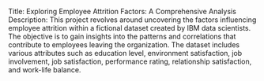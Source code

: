 Title: Exploring Employee Attrition Factors: A Comprehensive Analysis
Description:
This project revolves around uncovering the factors influencing employee attrition within a fictional dataset created by IBM data scientists. The objective is to gain insights into the patterns and correlations that contribute to employees leaving the organization. The dataset includes various attributes such as education level, environment satisfaction, job involvement, job satisfaction, performance rating, relationship satisfaction, and work-life balance.

